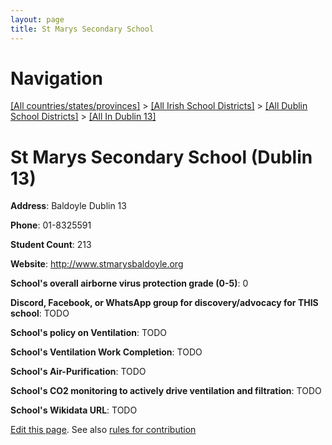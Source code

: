 ```yaml
---
layout: page
title: St Marys Secondary School
---
```

# Navigation

[[All countries/states/provinces]](../../../..) > [[All Irish School Districts]](../../..) > [[All Dublin School Districts]](../..) > [[All In Dublin 13]](..)

# St Marys Secondary School (Dublin 13)

**Address**: Baldoyle Dublin 13

**Phone**: 01-8325591

**Student Count**: 213

**Website**: <http://www.stmarysbaldoyle.org>

**School's overall airborne virus protection grade (0-5)**: 0

**Discord, Facebook, or WhatsApp group for discovery/advocacy for THIS school**: TODO

**School's policy on Ventilation**: TODO

**School's Ventilation Work Completion**: TODO

**School's Air-Purification**: TODO

**School's CO2 monitoring to actively drive ventilation and filtration**: TODO

**School's Wikidata URL**: TODO


[Edit this page](https://github.com/ventilate-schools/Ireland/edit/main/./Dublin_13/St_Marys_Secondary_School.md). See also [rules for contribution](../../../contribution-rules/)